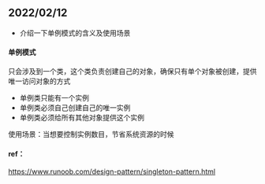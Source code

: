 ## 2022/02/12

- 介绍一下单例模式的含义及使用场景

#### 单例模式

只会涉及到一个类，这个类负责创建自己的对象，确保只有单个对象被创建，提供唯一访问对象的方式

- 单例类只能有一个实例
- 单例类必须自己创建自己的唯一实例
- 单例类必须给所有其他对象提供这个实例

使用场景：当想要控制实例数目，节省系统资源的时候

#### ref：

https://www.runoob.com/design-pattern/singleton-pattern.html